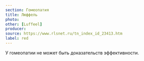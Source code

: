 ```yaml
---
section: Гомеопатия
title: Люффель
photo: 
other: [Luffeel]
producer: 
source: https://www.rlsnet.ru/tn_index_id_23413.htm
label: red
---
```


У гомеопатии не может быть доказательств эффективности.
